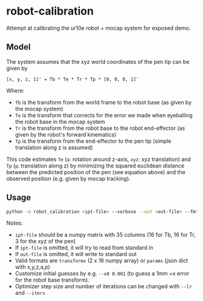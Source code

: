 # robot-calibration
Attempt at calibrating the ur10e robot + mocap system for exposed demo.

## Model

The system assumes that the xyz world coordinates of the pen tip can be given by

```
[x, y, z, 1]' = Tb * Te * Tr * Tp * [0, 0, 0, 1]'
```

Where:

- `Tb` is the transform from the world frame to the robot base (as given by the mocap system)
- `Te` is the transform that corrects for the error we made when eyeballing the robot base in the mocap system
- `Tr` is the transform from the robot base to the robot end-effector (as given by the robot's forward kinematics)
- `Tp` is the transform from the end-effector to the pen tip (simple translation along z is assumed)

This code estimates `Te` (`a`: rotation around z-axis, `xyz`: xyz translation) and `Tp` (`p`: translation along z) by minimizing the squared euclidean distance between the predicted position of the pen (see equation above) and the observed position (e.g. given by mocap tracking).

## Usage 

```bash
python -m robot_calibration <ipt-file> --verbose --out <out-file> --fmt transforms
```

Notes:
- `ipt-file` should be a numpy matrix with 35 columns (16 for Tb, 16 for Tr, 3 for the xyz of the pen)
- If `ipt-file` is omitted, it will try to read from standard in 
- If `out-file` is omitted, it will write to standard out 
- Valid formats are `transforms` (2 x 16 numpy array) or `params` (json dict with x,y,z,a,p)
- Customize initial guesses by e.g. `--x0 0.001` (to guess a 1mm +x error for the robot base transform).
- Optimizer step size and number of iterations can be changed with `--lr` and `--iters`

